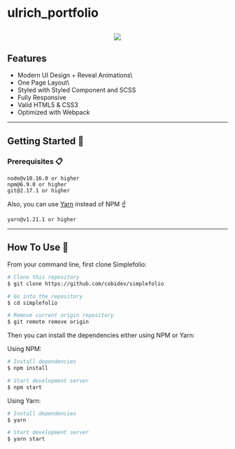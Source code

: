 # ulrich_portfolio

<h2 align="center">
  <img src="https://github.com/UlrichDinh168/ulrich_portfolio/blob/master/ezgif.com-gif-maker.gif" />
  <br>
</h2>

## Features
- Modern UI Design + Reveal Animations\
- One Page Layout\
- Styled with Styled Component and SCSS
- Fully Responsive
- Valid HTML5 & CSS3
- Optimized with Webpack

---

## Getting Started 🚀

### Prerequisites 📋
```
node@v10.16.0 or higher
npm@6.9.0 or higher
git@2.17.1 or higher
```

Also, you can use [Yarn](https://yarnpkg.com/) instead of NPM ☝️

```
yarn@v1.21.1 or higher
```

---

## How To Use 🔧

From your command line, first clone Simplefolio:

```bash
# Clone this repository
$ git clone https://github.com/cobidev/simplefolio

# Go into the repository
$ cd simplefolio

# Remove current origin repository
$ git remote remove origin
```

Then you can install the dependencies either using NPM or Yarn:

Using NPM:

```bash
# Install dependencies
$ npm install

# Start development server
$ npm start
```

Using Yarn:

```bash
# Install dependencies
$ yarn

# Start development server
$ yarn start
```
